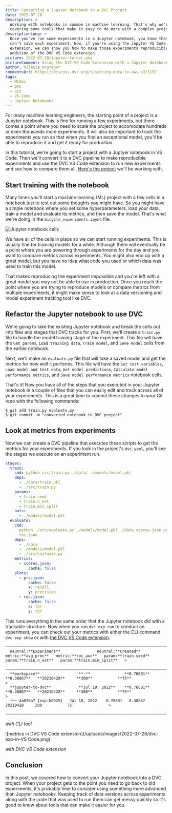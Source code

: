 ```yaml
---
title: Converting a Jupyter Notebook to a DVC Project
date: 2022-07-28
description: >
  Working with notebooks is common in machine learning. That's why we're
  covering some tools that make it easy to do more with a complex project.
descriptionLong: >
  Once you've run some experiments in a Jupyter notebook, you know that you
  can't save each experiment. Now, if you're using the Jupyter VS Code
  extension, we can show you how to make those experiments reproducible with the
  addition of the DVC VS Code extension.
picture: 2022-07-28/jupyter-to-dvc.png
pictureComment: Using the DVC VS Code Extension with a Jupyter Notebook
author: milecia_mcgregor
commentsUrl: https://discuss.dvc.org/t/syncing-data-to-aws-s3/1192
tags:
  - MLOps
  - DVC
  - Git
  - VS Code
  - Juptyer Notebooks
---
```


For many machine learning engineers, the starting point of a project is a
Jupyter notebook. This is fine for running a few experiments, but there comes a
point where you need to scale the project to accomodate hundreds or even
thousands more experiments. It will also be important to track the experiments
you run so that when you find an exceptional model, you'll be able to reproduce
it and get it ready for production.

In this tutorial, we're going to start a project with a Juptyer notebook in VS
Code. Then we'll convert it to a DVC pipeline to make reproducible experiments
and use the DVC VS Code extension to run new experiments and see how to compare
them all.
[Here's the project](https://github.com/iterative/stale-model-example/tree/jupyter-to-dvc)
we'll be working with.

## Start training with the notebook

Many times you'll start a machine learning (ML) project with a few cells in a
notebook just to test out some thoughts you might have. So you might have a
simple notebook where you set some hyperparameters, load your data, train a
model and evaluate its metrics, and then save the model. That's what we're doing
in the `bicycle_experiments.ipynb` file.

![Jupyter notebook cells](/uploads/images/2022-07-28/jupyter-notebook.png)

We have all of the cells in place so we can start running experiments. This is
usually fine for training models for a while. Although there will eventually be
a point where you are powering through experiments for the day and you want to
compare metrics across experiments. You might also end up with a great model,
but you have no idea what code you used or which data was used to train this
model.

That makes reproducing the experiment impossible and you're left with a great
model you may not be able to use in production. Once you reach the point where
you are trying to reproduce models or compare metrics from multiple experiments,
it might make sense to look at a data versioning and model experiment tracking
tool like DVC.

## Refactor the Jupyter notebook to use DVC

We're going to take the existing Jupyter notebook and break the cells out into
files and stages that DVC tracks for you. First, we'll create a `train.py` file
to handle the model training stage of the experiment. This file will have the
`Get params`, `Load training data`, `Train model`, and `Save model` cells from
the earlier notebook.

Next, we'll make an `evaluate.py` file that will take a saved model and get the
metrics for how well it performs. This file will have the `Set test variables`,
`Load model and test data`, `Get model predictions`,
`Calculate model performance metrics`, and `Save model performance metrics`
notebook cells.

That's it! Now you have all of the steps that you executed in your Jupyter
notebook in a couple of files that you can easily edit and track across all of
your experiments. This is a great time to commit these changes to your Git repo
with the following commands:

```cli
$ git add train.py evaluate.py
$ git commit -m "converted notebook to DVC project"
```

## Look at metrics from experiments

Now we can create a DVC pipeline that executes these scripts to get the metrics
for your experiments. If you look in the project's `dvc.yaml`, you'll see the
stages we execute on an experiment run.

```yaml
stages:
  train:
    cmd: python src/train.py ./data/ ./models/model.pkl
    deps:
      - ./data/train.pkl
      - ./src/train.py
    params:
      - train.seed
      - train.n_est
      - train.min_split
    outs:
      - ./models/model.pkl
  evaluate:
    cmd:
      python ./src/evaluate.py ./models/model.pkl ./data scores.json prc.json
      roc.json
    deps:
      - ./data
      - ./models/model.pkl
      - ./src/evaluate.py
    metrics:
      - scores.json:
          cache: false
    plots:
      - prc.json:
          cache: false
          x: recall
          y: precision
      - roc.json:
          cache: false
          x: fpr
          y: tpr
```

This runs everything in the same order that the Jupyter notebook did with a
trackable structure. Now when you run `dvc exp run` to conduct an experiment,
you can check out your metrics with either the CLI command `dvc exp show` or
with
[the DVC VS Code extension](https://marketplace.visualstudio.com/items?itemName=Iterative.dvc).

```dvctable
─────────────────────────────────────────────────────────────────────────────────────────────────────────────>
  neutral:**Experiment**                neutral:**Created**        metric:**avg_prec**   metric:**roc_auc**   param:**train.seed**   param:**train.n_est**   param:**train.min_split**   >
 ────────────────────────────────────────────────────────────────────────────────────────────────────────────>
  **workspace**                 **-**               **0.76681**   **0.38867**   **20210428**     **300**           **75**                >
  **jupyter-to-dvc**            **Jul 18, 2022**    **0.76681**   **0.38867**   **20210428**     **300**           **75**                >
  └── 4a070a7 [exp-b8925]   Jul 18, 2022    0.76681   0.38867   20210428     300           75                >
 ────────────────────────────────────────────────────────────────────────────────────────────────────────────>
```

_with CLI tool_

![metrics in DVC VS Code extension](/uploads/images/2022-07-28/dvc-exp-in-VS
Code.png)

_with DVC VS Code extension_

## Conclusion

In this post, we covered how to convert your Jupyter notebook into a DVC
project. When your project gets to the point you need to go back to old
experiments, it's probably time to consider using something more advanced than
Jupyter notebooks. Keeping track of data versions across experiments along with
the code that was used to run them can get messy quickly so it's good to know
about tools that can make it easier for you.
